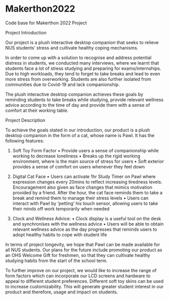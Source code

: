 # Makerthon2022
Code base for Makerthon 2022 Project

Project Introduction

Our project is a plush interactive desktop companion that seeks to relieve NUS students’ stress and cultivate healthy coping mechanisms. 

In order to come up with a solution to recognise and address potential distress in students, we conducted many interviews, where we learnt that students face a lot of stress studying and preparing for exams/internships. Due to high workloads, they tend to forget to take breaks and lead to even more stress from overworking. Students are also further isolated from communities due to Covid-19 and lack companionship.

The plush interactive desktop companion achieves these goals by reminding students to take breaks while studying, provide relevant wellness advice according to the time of day and provide them with a sense of comfort at their working table.


Project Description

To achieve the goals stated in our introduction, our product is a plush desktop companion in the form of a cat, whose name is Pawl. It has the following features:


1.	Soft Toy Form Factor
•	Provide users a sense of companionship while working to decrease loneliness
•	Breaks up the rigid working environment, where is the main source of stress for users
•	Soft exterior provides a sense of comfort on users whenever they feel down 


2.	Digital Cat Face
•	Users can activate 1hr Study Timer on Pawl where expression changes every 20mins to reflect increasing tiredness levels. Encouragement also given as face changes that mimics motivation provided by a friend. After the hour, the cat face reminds them to take a break and remind them to manage their stress levels
•	Users can interact with Pawl by ‘petting’ his touch sensor, allowing users to take their minds off work temporarily when needed


3.	Clock and Wellness Advice:
•	Clock display is a useful tool on the desk and synchronises with the wellness advice
•	Users will be able to obtain relevant wellness advice as the day progresses that reminds users to adopt healthy habits to cope with student life

In terms of project longevity, we hope that Pawl can be made available for all NUS students. Our plans for the future include promoting our product as an OHS Welcome Gift for freshmen, so that they can cultivate healthy studying habits from the start of the school term.

To further improve on our project, we would like to increase the range of form factors which can incorporate our LCD screens and hardware to appeal to different student preferences. Different soft toy skins can be used to increase customizability. This will generate greater student interest in our product and therefore, usage and impact on students.

